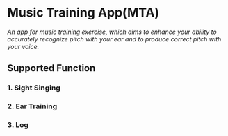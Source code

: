 # Music Training App(MTA)
*An app for music training exercise, which aims to enhance your ability to accurately recognize pitch with your ear and to produce correct pitch with your voice.*

## Supported Function

### 1. Sight Singing

### 2. Ear Training

### 3. Log
